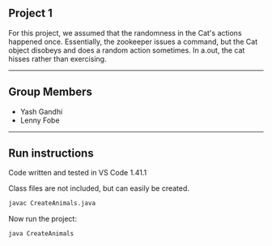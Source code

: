 ## Project 1
For this project, we assumed that the randomness in the Cat's actions happened once. Essentially, the zookeeper issues a command, but the Cat object disobeys and does a random action sometimes. In a.out, the cat hisses rather than exercising. 

------------------------------------------------
## Group Members
* Yash Gandhi
* Lenny Fobe
------------------------------------------------
## Run instructions
Code written and tested in VS Code 1.41.1


Class files are not included, but can easily be created. 
```bash
javac CreateAnimals.java
```

Now run the project:
```bash
java CreateAnimals
```

